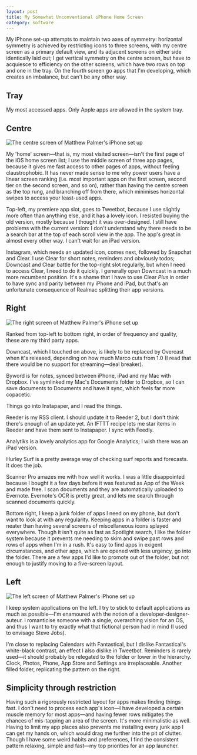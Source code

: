 ```yaml
---
layout: post
title: My Somewhat Unconventional iPhone Home Screen
category: software
---
```


My iPhone set-up attempts to maintain two axes of symmetry: horizontal symmetry is achieved by restricting icons to three screens, with my centre screen as a primary default view, and its adjacent screens on either side identically laid out; I get vertical symmetry on the centre screen, but have to acquiesce to efficiency on the other screens, which have two rows on top and one in the tray. On the fourth screen go apps that I'm developing, which creates an imbalance, but can't be any other way. 

##  Tray
My most accessed apps. Only Apple apps are allowed in the system tray. 

## Centre

![The centre screen of Matthew Palmer's iPhone set up](https://i.cloudup.com/eJ74B8KzsI.png)

My 'home' screen—that is, my most visited screen—isn't the first page of the iOS home screen list; I use the middle screen of three app pages, because it gives me fast access to other pages of apps, without feeling claustrophobic. It has never made sense to me why power users have a linear screen ranking (i.e. most important apps on the first screen, second tier on the second screen, and so on), rather than having the centre screen as the top rung, and branching off from there, which minimises horizontal swipes to access your least-used apps. 

Top-left, my premiere app slot, goes to Tweetbot, because I use slightly more often than anything else, and it has a lovely icon. I resisted buying the old version, mostly because I thought it was over-designed. I still have problems with the current version: I don't understand why there needs to be a search bar at the top of each scroll view in the app. The app's great in almost every other way. I can't wait for an iPad version. 

Instagram, which needs an updated icon, comes next, followed by Snapchat and Clear. I use Clear for short notes, reminders and obviously todos; Downcast and Clear battle for the top-right slot regularly, but when I need to access Clear, I need to do it quickly. I generally open Downcast in a much more recumbent position. It's a shame that I have to use Clear *Plus* in order to have sync and parity between my iPhone and iPad, but that's an unfortunate consequence of Realmac splitting their app versions. 

## Right

![The right screen of Matthew Palmer's iPhone set up](https://i.cloudup.com/aSSGJiZj6C.png)

Ranked from top-left to bottom right, in order of frequency and quality, these are my third party apps. 

Downcast, which I touched on above, is likely to be replaced by Overcast when it's released, depending on how much Marco cuts from 1.0 (I read that there would be no support for streaming—deal breaker). 

Byword is for notes, synced between iPhone, iPad and my Mac with Dropbox. I've symlinked my Mac's Documents folder to Dropbox, so I can save documents to Documents and have it sync, which feels far more copacetic. 

Things go into Instapaper, and I read the things. 

Reeder is my RSS client. I should update it to Reeder 2, but I don't think there's enough of an update yet. An IFTTT recipe lets me star items in Reeder and have them sent to Instapaper. I sync with Feedly. 

Analytiks is a lovely analytics app for Google Analytics; I wish there was an iPad version. 

Hurley Surf is a pretty average way of checking surf reports and forecasts. It does the job. 

Scanner Pro amazes me with how well it works. I was a little disappointed because I bought it a few days before it was featured as App of the Week and made free. I scan documents and they are automatically uploaded to Evernote. Evernote's OCR is pretty great, and lets me search through scanned documents quickly. 

Bottom right, I keep a junk folder of apps I need on my phone, but don't want to look at with any regularity. Keeping apps in a folder is faster and neater than having several screens of miscellaneous icons splayed everywhere. Though it isn't quite as fast as Spotlight search, I like the folder system because it prevents me needing to skim and swipe past rows and rows of apps when I'm in a rush. It's easy to find apps in exigent circumstances, and other apps, which are opened with less urgency, go into the folder. There are a few apps I'd like to promote out of the folder, but not enough to justify moving to a five-screen layout. 

## Left

![The left screen of Matthew Palmer's iPhone set up](https://i.cloudup.com/X9qdYHgA3m.png)

I keep system applications on the left. I try to stick to default applications as much as possible—I'm enamoured with the notion of a developer-designer-auteur. I romanticise someone with a single, overarching vision for an OS, and thus I want to try exactly what that fictional person had in mind (I used to envisage Steve Jobs).

I'm close to replacing Calendars with Fantastical, but I dislike Fantastical's white-black contrast, an effect I also dislike in Tweetbot. Reminders is rarely used—it should probably be relegated to the folder or lower in the hierarchy. Clock, Photos, Phone, App Store and Settings are irreplaceable. Another filled folder, replicating the pattern on the right. 

## Simplicity through restriction

Having such a rigorously restricted layout for apps makes finding things fast. I don't need to process each app's icon—I have developed a certain muscle memory for most apps—and having fewer rows mitigates the chances of mis-tapping an area of the screen. It's more minimalistic as well. Having to limit my app places also prevents me installing every junk app I can get my hands on, which would drag me further into the pit of clutter. Though I have some weird habits and preferences, I find the consistent pattern relaxing, simple and fast—my top priorities for an app launcher. 
